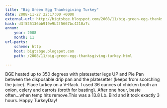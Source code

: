 ```yaml
---
title: "Big Green Egg Thanksgiving Turkey"
date: 2008-11-27 22:17:00 +0000
external-url: http://bigtsbge.blogspot.com/2008/11/big-green-egg-thanksgiving-turkey.html
hash: d3f525136bb919e9b2f5667bc4210a7c
annum:
    year: 2008
    month: 11
url-parts:
    scheme: http
    host: bigtsbge.blogspot.com
    path: /2008/11/big-green-egg-thanksgiving-turkey.html

---
```


BGE heated up to 350 degrees with platesetter legs UP and Pie Pan between the disposable drip pan and the platesetter (keeps from scorching the juice). Place turkey on a V-Rack. I used 36 ounces of chicken broth an onion, celery and carrots (broth for basting). After one hour, baste often...when temp hits remove.This was a 13.8 Lb. Bird and it took exactly 3 hours. Happy TurkeyDay!   
